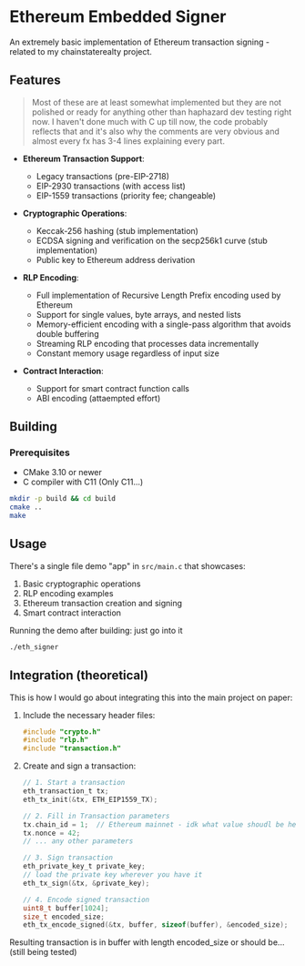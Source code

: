 # Ethereum Embedded Signer

An extremely basic implementation of Ethereum transaction signing - related to my chainstaterealty project. 

## Features

> Most of these are at least somewhat implemented but they are not polished or ready for anything other than haphazard dev testing right now. I haven't done much with C up till now, the code probably reflects that and it's also why the comments are very obvious and almost every fx has 3-4 lines explaining every part. 

- **Ethereum Transaction Support**:
  - Legacy transactions (pre-EIP-2718)
  - EIP-2930 transactions (with access list)
  - EIP-1559 transactions (priority fee; changeable)

- **Cryptographic Operations**:
  - Keccak-256 hashing (stub implementation)
  - ECDSA signing and verification on the secp256k1 curve (stub implementation)
  - Public key to Ethereum address derivation

- **RLP Encoding**:
  - Full implementation of Recursive Length Prefix encoding used by Ethereum
  - Support for single values, byte arrays, and nested lists
  - Memory-efficient encoding with a single-pass algorithm that avoids double buffering
  - Streaming RLP encoding that processes data incrementally
  - Constant memory usage regardless of input size

- **Contract Interaction**:
  - Support for smart contract function calls
  - ABI encoding (attaempted effort)

## Building

### Prerequisites

- CMake 3.10 or newer
- C compiler with C11 (Only C11...)

```bash
mkdir -p build && cd build
cmake ..
make
```

## Usage

There's a single file demo "app" in `src/main.c` that showcases:

1. Basic cryptographic operations
2. RLP encoding examples
3. Ethereum transaction creation and signing
4. Smart contract interaction

Running the demo after building: just go into it

```bash
./eth_signer
```

## Integration (theoretical)

This is how I would go about integrating this into the main project on paper:

1. Include the necessary header files:
   ```c
   #include "crypto.h"
   #include "rlp.h"
   #include "transaction.h"
   ```

2. Create and sign a transaction:
   ```c
   // 1. Start a transaction
   eth_transaction_t tx;
   eth_tx_init(&tx, ETH_EIP1559_TX);
   
   // 2. Fill in Transaction parameters
   tx.chain_id = 1;  // Ethereum mainnet - idk what value shoudl be here exactly e.g. if you use a testnet it will probably be a node index or address?
   tx.nonce = 42;
   // ... any other parameters
   
   // 3. Sign transaction
   eth_private_key_t private_key;
   // load the private key wherever you have it
   eth_tx_sign(&tx, &private_key);
   
   // 4. Encode signed transaction
   uint8_t buffer[1024];
   size_t encoded_size;
   eth_tx_encode_signed(&tx, buffer, sizeof(buffer), &encoded_size);
   
   ```

Resulting transaction is in buffer with length encoded_size or should be... (still being tested)
